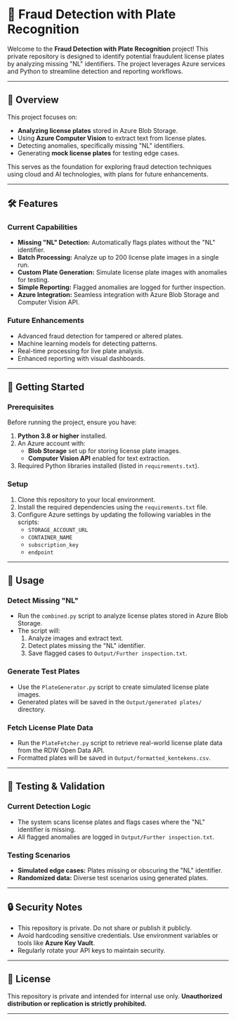 # 🚗 Fraud Detection with Plate Recognition

Welcome to the **Fraud Detection with Plate Recognition** project! This private repository is designed to identify potential fraudulent license plates by analyzing missing "NL" identifiers. The project leverages Azure services and Python to streamline detection and reporting workflows.

---

## 📖 Overview

This project focuses on:

- **Analyzing license plates** stored in Azure Blob Storage.
- Using **Azure Computer Vision** to extract text from license plates.
- Detecting anomalies, specifically missing "NL" identifiers.
- Generating **mock license plates** for testing edge cases.

This serves as the foundation for exploring fraud detection techniques using cloud and AI technologies, with plans for future enhancements.

---

## 🛠️ Features

### Current Capabilities
- **Missing "NL" Detection:** Automatically flags plates without the "NL" identifier.
- **Batch Processing:** Analyze up to 200 license plate images in a single run.
- **Custom Plate Generation:** Simulate license plate images with anomalies for testing.
- **Simple Reporting:** Flagged anomalies are logged for further inspection.
- **Azure Integration:** Seamless integration with Azure Blob Storage and Computer Vision API.

### Future Enhancements
- Advanced fraud detection for tampered or altered plates.
- Machine learning models for detecting patterns.
- Real-time processing for live plate analysis.
- Enhanced reporting with visual dashboards.

---

## 🚀 Getting Started

### Prerequisites
Before running the project, ensure you have:

1. **Python 3.8 or higher** installed.
2. An Azure account with:
   - **Blob Storage** set up for storing license plate images.
   - **Computer Vision API** enabled for text extraction.
3. Required Python libraries installed (listed in `requirements.txt`).

### Setup
1. Clone this repository to your local environment.
2. Install the required dependencies using the `requirements.txt` file.
3. Configure Azure settings by updating the following variables in the scripts:
   - `STORAGE_ACCOUNT_URL`
   - `CONTAINER_NAME`
   - `subscription_key`
   - `endpoint`

---

## 🔧 Usage

### Detect Missing "NL"
- Run the `combined.py` script to analyze license plates stored in Azure Blob Storage.
- The script will:
  1. Analyze images and extract text.
  2. Detect plates missing the "NL" identifier.
  3. Save flagged cases to `Output/Further inspection.txt`.

### Generate Test Plates
- Use the `PlateGenerator.py` script to create simulated license plate images.
- Generated plates will be saved in the `Output/generated plates/` directory.

### Fetch License Plate Data
- Run the `PlateFetcher.py` script to retrieve real-world license plate data from the RDW Open Data API.
- Formatted plates will be saved in `Output/formatted_kentekens.csv`.

---

## 🧪 Testing & Validation

### Current Detection Logic
- The system scans license plates and flags cases where the "NL" identifier is missing.
- All flagged anomalies are logged in `Output/Further inspection.txt`.

### Testing Scenarios
- **Simulated edge cases:** Plates missing or obscuring the "NL" identifier.
- **Randomized data:** Diverse test scenarios using generated plates.

---

## 🔒 Security Notes

- This repository is private. Do not share or publish it publicly.
- Avoid hardcoding sensitive credentials. Use environment variables or tools like **Azure Key Vault**.
- Regularly rotate your API keys to maintain security.

---

## 📝 License

This repository is private and intended for internal use only. **Unauthorized distribution or replication is strictly prohibited.**

---
